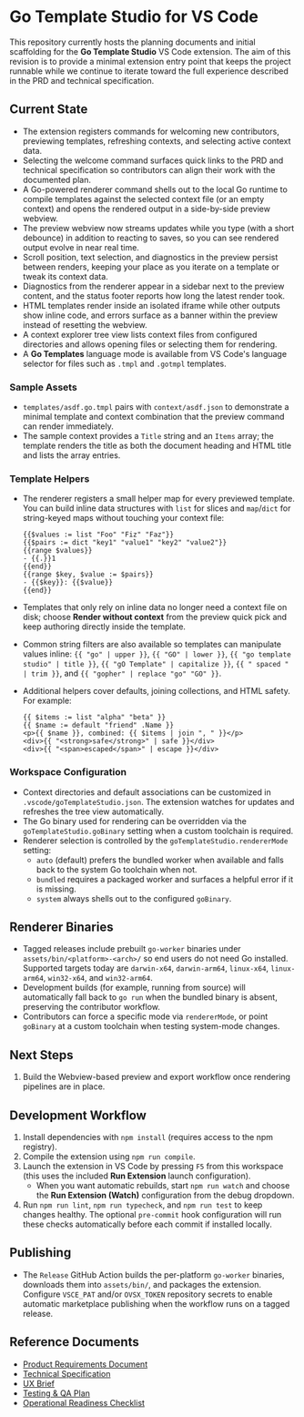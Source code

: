 # Go Template Studio for VS Code

This repository currently hosts the planning documents and initial scaffolding for the **Go Template Studio** VS Code extension. The aim of this revision is to provide a minimal extension entry point that keeps the project runnable while we continue to iterate toward the full experience described in the PRD and technical specification.

## Current State
- The extension registers commands for welcoming new contributors, previewing templates, refreshing contexts, and selecting active context data.
- Selecting the welcome command surfaces quick links to the PRD and technical specification so contributors can align their work with the documented plan.
- A Go-powered renderer command shells out to the local Go runtime to compile templates against the selected context file (or an empty context) and opens the rendered output in a side-by-side preview webview.
- The preview webview now streams updates while you type (with a short debounce) in addition to reacting to saves, so you can see rendered output evolve in near real time.
- Scroll position, text selection, and diagnostics in the preview persist between renders, keeping your place as you iterate on a template or tweak its context data.
- Diagnostics from the renderer appear in a sidebar next to the preview content, and the status footer reports how long the latest render took.
- HTML templates render inside an isolated iframe while other outputs show inline code, and errors surface as a banner within the preview instead of resetting the webview.
- A context explorer tree view lists context files from configured directories and allows opening files or selecting them for rendering.
- A **Go Templates** language mode is available from VS Code's language selector for files such as `.tmpl` and `.gotmpl` templates.

### Sample Assets
- `templates/asdf.go.tmpl` pairs with `context/asdf.json` to demonstrate a minimal template and context combination that the preview command can render immediately.
- The sample context provides a `Title` string and an `Items` array; the template renders the title as both the document heading and HTML title and lists the array entries.

### Template Helpers
- The renderer registers a small helper map for every previewed template. You can build inline data structures with `list` for slices and `map`/`dict` for string-keyed maps without touching your context file:

  ```gotemplate
  {{$values := list "Foo" "Fiz" "Faz"}}
  {{$pairs := dict "key1" "value1" "key2" "value2"}}
  {{range $values}}
  - {{.}}1
  {{end}}
  {{range $key, $value := $pairs}}
  - {{$key}}: {{$value}}
  {{end}}
  ```
- Templates that only rely on inline data no longer need a context file on disk; choose **Render without context** from the preview quick pick and keep authoring directly inside the template.
- Common string filters are also available so templates can manipulate values inline: `{{ "go" | upper }}`, `{{ "GO" | lower }}`, `{{ "go template studio" | title }}`, `{{ "gO Template" | capitalize }}`, `{{ " spaced " | trim }}`, and `{{ "gopher" | replace "go" "GO" }}`.
- Additional helpers cover defaults, joining collections, and HTML safety. For example:

  ```gotemplate
  {{ $items := list "alpha" "beta" }}
  {{ $name := default "friend" .Name }}
  <p>{{ $name }}, combined: {{ $items | join ", " }}</p>
  <div>{{ "<strong>safe</strong>" | safe }}</div>
  <div>{{ "<span>escaped</span>" | escape }}</div>
  ```

### Workspace Configuration
- Context directories and default associations can be customized in `.vscode/goTemplateStudio.json`. The extension watches for updates and refreshes the tree view automatically.
- The Go binary used for rendering can be overridden via the `goTemplateStudio.goBinary` setting when a custom toolchain is required.
- Renderer selection is controlled by the `goTemplateStudio.rendererMode` setting:
  - `auto` (default) prefers the bundled worker when available and falls back to the system Go toolchain when not.
  - `bundled` requires a packaged worker and surfaces a helpful error if it is missing.
  - `system` always shells out to the configured `goBinary`.

## Renderer Binaries
- Tagged releases include prebuilt `go-worker` binaries under `assets/bin/<platform>-<arch>/` so end users do not need Go installed. Supported targets today are `darwin-x64`, `darwin-arm64`, `linux-x64`, `linux-arm64`, `win32-x64`, and `win32-arm64`.
- Development builds (for example, running from source) will automatically fall back to `go run` when the bundled binary is absent, preserving the contributor workflow.
- Contributors can force a specific mode via `rendererMode`, or point `goBinary` at a custom toolchain when testing system-mode changes.

## Next Steps
1. Build the Webview-based preview and export workflow once rendering pipelines are in place.

## Development Workflow
1. Install dependencies with `npm install` (requires access to the npm registry).
2. Compile the extension using `npm run compile`.
3. Launch the extension in VS Code by pressing `F5` from this workspace (this uses the included **Run Extension** launch configuration).
   - When you want automatic rebuilds, start `npm run watch` and choose the **Run Extension (Watch)** configuration from the debug dropdown.
4. Run `npm run lint`, `npm run typecheck`, and `npm run test` to keep changes healthy. The optional `pre-commit` hook configuration will run these checks automatically before each commit if installed locally.

## Publishing
- The `Release` GitHub Action builds the per-platform `go-worker` binaries, downloads them into `assets/bin/`, and packages the extension. Configure `VSCE_PAT` and/or `OVSX_TOKEN` repository secrets to enable automatic marketplace publishing when the workflow runs on a tagged release.

## Reference Documents
- [Product Requirements Document](PRD.md)
- [Technical Specification](technical_spec.md)
- [UX Brief](ux_brief.md)
- [Testing & QA Plan](testing_plan.md)
- [Operational Readiness Checklist](operational_readiness.md)
